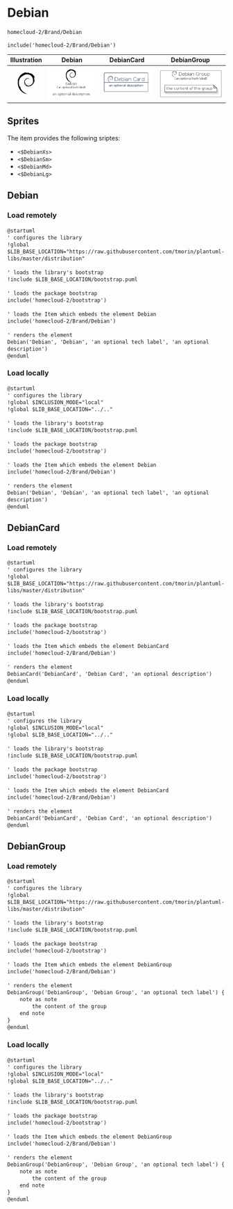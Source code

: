 # Debian


```text
homecloud-2/Brand/Debian
```

```text
include('homecloud-2/Brand/Debian')
```



| Illustration | Debian | DebianCard | DebianGroup |
| :---: | :---: | :---: | :---: |
| ![illustration for Illustration](../../homecloud-2/Brand/Debian.png) | ![illustration for Debian](../../homecloud-2/Brand/Debian.Local.png) | ![illustration for DebianCard](../../homecloud-2/Brand/DebianCard.Local.png) | ![illustration for DebianGroup](../../homecloud-2/Brand/DebianGroup.Local.png) |



## Sprites
The item provides the following sriptes:

- `<$DebianXs>`
- `<$DebianSm>`
- `<$DebianMd>`
- `<$DebianLg>`





## Debian

### Load remotely
```plantuml
@startuml
' configures the library
!global $LIB_BASE_LOCATION="https://raw.githubusercontent.com/tmorin/plantuml-libs/master/distribution"

' loads the library's bootstrap
!include $LIB_BASE_LOCATION/bootstrap.puml

' loads the package bootstrap
include('homecloud-2/bootstrap')

' loads the Item which embeds the element Debian
include('homecloud-2/Brand/Debian')

' renders the element
Debian('Debian', 'Debian', 'an optional tech label', 'an optional description')
@enduml
```

### Load locally
```plantuml
@startuml
' configures the library
!global $INCLUSION_MODE="local"
!global $LIB_BASE_LOCATION="../.."

' loads the library's bootstrap
!include $LIB_BASE_LOCATION/bootstrap.puml

' loads the package bootstrap
include('homecloud-2/bootstrap')

' loads the Item which embeds the element Debian
include('homecloud-2/Brand/Debian')

' renders the element
Debian('Debian', 'Debian', 'an optional tech label', 'an optional description')
@enduml
```

## DebianCard

### Load remotely
```plantuml
@startuml
' configures the library
!global $LIB_BASE_LOCATION="https://raw.githubusercontent.com/tmorin/plantuml-libs/master/distribution"

' loads the library's bootstrap
!include $LIB_BASE_LOCATION/bootstrap.puml

' loads the package bootstrap
include('homecloud-2/bootstrap')

' loads the Item which embeds the element DebianCard
include('homecloud-2/Brand/Debian')

' renders the element
DebianCard('DebianCard', 'Debian Card', 'an optional description')
@enduml
```

### Load locally
```plantuml
@startuml
' configures the library
!global $INCLUSION_MODE="local"
!global $LIB_BASE_LOCATION="../.."

' loads the library's bootstrap
!include $LIB_BASE_LOCATION/bootstrap.puml

' loads the package bootstrap
include('homecloud-2/bootstrap')

' loads the Item which embeds the element DebianCard
include('homecloud-2/Brand/Debian')

' renders the element
DebianCard('DebianCard', 'Debian Card', 'an optional description')
@enduml
```

## DebianGroup

### Load remotely
```plantuml
@startuml
' configures the library
!global $LIB_BASE_LOCATION="https://raw.githubusercontent.com/tmorin/plantuml-libs/master/distribution"

' loads the library's bootstrap
!include $LIB_BASE_LOCATION/bootstrap.puml

' loads the package bootstrap
include('homecloud-2/bootstrap')

' loads the Item which embeds the element DebianGroup
include('homecloud-2/Brand/Debian')

' renders the element
DebianGroup('DebianGroup', 'Debian Group', 'an optional tech label') {
    note as note
        the content of the group
    end note
}
@enduml
```

### Load locally
```plantuml
@startuml
' configures the library
!global $INCLUSION_MODE="local"
!global $LIB_BASE_LOCATION="../.."

' loads the library's bootstrap
!include $LIB_BASE_LOCATION/bootstrap.puml

' loads the package bootstrap
include('homecloud-2/bootstrap')

' loads the Item which embeds the element DebianGroup
include('homecloud-2/Brand/Debian')

' renders the element
DebianGroup('DebianGroup', 'Debian Group', 'an optional tech label') {
    note as note
        the content of the group
    end note
}
@enduml
```

